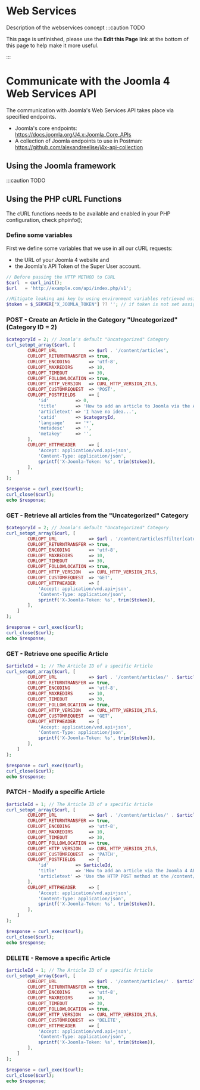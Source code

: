 Web Services
============
Description of the webservices concept
:::caution TODO

This page is unfinished, please use the **Edit this Page** link at the bottom of this page to help make it more useful.

:::

# Communicate with the Joomla 4 Web Services API
The communication with Joomla's Web Services API takes place via specified endpoints. 
- Joomla's core endpoints: https://docs.joomla.org/J4.x:Joomla_Core_APIs
- A collection of Joomla endpoints to use in Postman: https://github.com/alexandreelise/j4x-api-collection

## Using the Joomla framework
:::caution TODO

## Using the PHP cURL Functions
The cURL functions needs to be available and enabled in your PHP configuration, check phpinfo();

### Define some variables
First we define some variables that we use in all our cURL requests:
- the URL of your Joomla 4 website and 
- the Joomla's API Token of the Super User account.

```php
// Before passing the HTTP METHOD to CURL
$curl  = curl_init();
$url   = 'http://example.com/api/index.php/v1';

//Mitigate leaking api key by using environment variables retrieved using $_SERVER["X_JOOMLA_TOKEN"] superglobal in cli SAPI.
$token = $_SERVER["X_JOOMLA_TOKEN"] ?? ''; // if token is not set assign it empty string
```

### POST - Create an Article in the Category "Uncategorized" (Category ID = 2)
```php
$categoryId = 2; // Joomla's default "Uncategorized" Category
curl_setopt_array($curl, [
		CURLOPT_URL            => $url . '/content/articles',
		CURLOPT_RETURNTRANSFER => true,
		CURLOPT_ENCODING       => 'utf-8',
		CURLOPT_MAXREDIRS      => 10,
		CURLOPT_TIMEOUT        => 30,
		CURLOPT_FOLLOWLOCATION => true,
		CURLOPT_HTTP_VERSION   => CURL_HTTP_VERSION_2TLS,
		CURLOPT_CUSTOMREQUEST  => 'POST',
		CURLOPT_POSTFIELDS     => [
			'id'          => 0,
			'title'       => 'How to add an article to Joomla via the API?',
			'articletext' => 'I have no idea...',
			'catid'       => $categoryId,
			'language'    => '*',
			'metadesc'    => '',
			'metakey'     => '',
		],
		CURLOPT_HTTPHEADER     => [
			'Accept: application/vnd.api+json',
			'Content-Type: application/json',
			sprintf('X-Joomla-Token: %s', trim($token)),
		],
	]
);

$response = curl_exec($curl);
curl_close($curl);
echo $response;
```

### GET - Retrieve all articles from the "Uncategorized" Category
```php
$categoryId = 2; // Joomla's default "Uncategorized" Category
curl_setopt_array($curl, [
		CURLOPT_URL            => $url . '/content/articles?filter[category_id]=' . $categoryId,
		CURLOPT_RETURNTRANSFER => true,
		CURLOPT_ENCODING       => 'utf-8',
		CURLOPT_MAXREDIRS      => 10,
		CURLOPT_TIMEOUT        => 30,
		CURLOPT_FOLLOWLOCATION => true,
		CURLOPT_HTTP_VERSION   => CURL_HTTP_VERSION_2TLS,
		CURLOPT_CUSTOMREQUEST  => 'GET',
		CURLOPT_HTTPHEADER     => [
			'Accept: application/vnd.api+json',
			'Content-Type: application/json',
			sprintf('X-Joomla-Token: %s', trim($token)),
		],
	]
);

$response = curl_exec($curl);
curl_close($curl);
echo $response;
```

### GET - Retrieve one specific Article
```php
$articleId = 1; // The Article ID of a specific Article
curl_setopt_array($curl, [
		CURLOPT_URL            => $url . '/content/articles/' . $articleId,
		CURLOPT_RETURNTRANSFER => true,
		CURLOPT_ENCODING       => 'utf-8',
		CURLOPT_MAXREDIRS      => 10,
		CURLOPT_TIMEOUT        => 30,
		CURLOPT_FOLLOWLOCATION => true,
		CURLOPT_HTTP_VERSION   => CURL_HTTP_VERSION_2TLS,
		CURLOPT_CUSTOMREQUEST  => 'GET',
		CURLOPT_HTTPHEADER     => [
			'Accept: application/vnd.api+json',
			'Content-Type: application/json',
			sprintf('X-Joomla-Token: %s', trim($token)),
		],
	]
);

$response = curl_exec($curl);
curl_close($curl);
echo $response;
```

### PATCH - Modify a specific Article
```php
$articleId = 1; // The Article ID of a specific Article
curl_setopt_array($curl, [
		CURLOPT_URL            => $url . '/content/articles/' . $articleId,
		CURLOPT_RETURNTRANSFER => true,
		CURLOPT_ENCODING       => 'utf-8',
		CURLOPT_MAXREDIRS      => 10,
		CURLOPT_TIMEOUT        => 30,
		CURLOPT_FOLLOWLOCATION => true,
		CURLOPT_HTTP_VERSION   => CURL_HTTP_VERSION_2TLS,
		CURLOPT_CUSTOMREQUEST  => 'PATCH',
		CURLOPT_POSTFIELDS     => [
			'id'          => $articleId,
			'title'       => 'How to add an article via the Joomla 4 API?',
			'articletext' => 'Use the HTTP POST method at the /content/articles endpoint.'
		],
		CURLOPT_HTTPHEADER     => [
			'Accept: application/vnd.api+json',
			'Content-Type: application/json',
			sprintf('X-Joomla-Token: %s', trim($token)),
		],
	]
);

$response = curl_exec($curl);
curl_close($curl);
echo $response;
```

### DELETE - Remove a specific Article
```php
$articleId = 1; // The Article ID of a specific Article
curl_setopt_array($curl, [
		CURLOPT_URL            => $url . '/content/articles/' . $articleId,
		CURLOPT_RETURNTRANSFER => true,
		CURLOPT_ENCODING       => 'utf-8',
		CURLOPT_MAXREDIRS      => 10,
		CURLOPT_TIMEOUT        => 30,
		CURLOPT_FOLLOWLOCATION => true,
		CURLOPT_HTTP_VERSION   => CURL_HTTP_VERSION_2TLS,
		CURLOPT_CUSTOMREQUEST  => 'DELETE',
		CURLOPT_HTTPHEADER     => [
			'Accept: application/vnd.api+json',
			'Content-Type: application/json',
			sprintf('X-Joomla-Token: %s', trim($token)),
		],
	]
);

$response = curl_exec($curl);
curl_close($curl);
echo $response;
```
